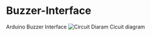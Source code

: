# Buzzer-Interface
Arduino Buzzer Interface
![Circuit Diaram](https://github.com/user-attachments/assets/93dc9686-875d-4d91-a23e-75b4fd863bc0)
Cicuit diagram
